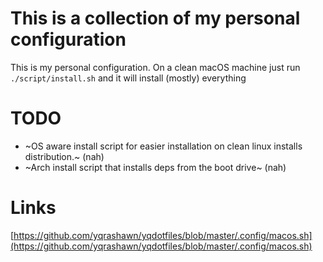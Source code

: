 # This is a collection of my personal configuration

This is my personal configuration. On a clean macOS machine just run `./script/install.sh` and it will install (mostly) everything

# TODO

- ~OS aware install script for easier installation on clean linux installs distribution.~ (nah)
- ~Arch install script that installs deps from the boot drive~ (nah)

# Links

[https://github.com/yqrashawn/yqdotfiles/blob/master/.config/macos.sh](https://github.com/yqrashawn/yqdotfiles/blob/master/.config/macos.sh)
